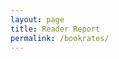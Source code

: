 ```yaml
---
layout: page
title: Reader Report
permalink: /bookrates/
---
```

<meta charset="UTF-8">
<meta name="viewport" content="width=device-width, initial-scale=1.0">
<title>Book Reviews</title>

<style>
  /* Styling for elements */
  .book-card {
    background-color: #a57e5a;
    color: #AFC0D5;
    padding: 20px;
    max-width: 700px;
    margin: 20px auto;
    border-radius: 10px;
    box-shadow: 0 4px 8px rgba(0, 0, 0, 0.2);
    text-align: center;
  }
  .book-title {
    font-size: 24px;
    margin-bottom: 10px;
    color: #E8C5A4;
  }
  .book-author {
    font-size: 18px;
    color: #E8C5A4;
  }
  .book-cover {
    width: 400px;
    height: 600px;
    border-radius: 5px;
    margin: 20px auto;
  }
  .comments-heading {
    color: #fff;
    margin-top: 20px;
  }
  .comment-section {
    background-color: #072536;
    color: white;
    padding: 15px;
    border-radius: 5px;
    text-align: left;
    margin-top: 15px;
  }
  .submit-comment {
    display: block;
    margin-top: 10px;
    background-color: #33ccff;
    border: none;
    color: white;
    padding: 8px 12px;
    border-radius: 5px;
    cursor: pointer;
    text-align: left;
  }
  .comment-box {
    border-bottom: 1px solid #cce7ff;
    padding: 10px;
    margin-top: 10px;
    background-color: #0B3954;
    border-radius: 5px;
  }
  .comment-text {
    color: white;
  }
</style>

<div id="bookContainer">
  <!-- Book content will be dynamically added here -->
</div>

<script type="module">
  import { pythonURI, fetchOptions } from "{{site.baseurl}}/assets/js/api/config.js";
  
  let currentBook = {};

  // Fetch random book from backend (Flask API)
  function fetchRandomBook() {
    fetch(`${pythonURI}/api/random_book`)
      .then(response => response.json())
      .then(data => {
        if (data && data.title) {
          currentBook = data;
          const bookTitle = data.title;
          const bookAuthor = data.author || 'Unknown Author';
          const bookGenre = data.genre || 'Unknown Genre';
          const bookDescription = data.description || 'No description available';
          const coverUrl = data.cover_url || 'default-image.jpg';

          displayBookInfo(data.id, bookTitle, bookAuthor, bookGenre, bookDescription, coverUrl);
          fetchComments(); // Fetch comments from backend
        } else {
          alert('No book data found.');
        }
      })
      .catch(error => {
        console.error('Error fetching book data:', error);
        alert('Failed to fetch book information.');
      });
  }

  // Add a new comment to the backend
  function addComment() {
    const commentInput = document.getElementById('commentInput');
    const commentText = commentInput.value.trim();
    const userIdInput = document.getElementById('userIdInput');
    const userId = userIdInput.value.trim();
    const bookId = document.getElementById('bookIdInput').value.trim();

    if (commentText && userId && bookId) {
      const data = {
        comment_text: commentText,
        user_id: userId,  // Send the user ID along with the comment text
        book_id: bookId   // Send the book ID
      };

      const token = document.cookie.replace(/(?:(?:^|.*;\s*)jwtToken\s*\=\s*([^;]*).*$)|^.*$/, "$1");

      // Construct the API URL dynamically based on currentBook ID
      const apiUrl = `${pythonURI}/api/comments`;

      fetch(apiUrl, {
        method: 'POST',
        headers: {
          'Content-Type': 'application/json',
          'Authorization': `Bearer ${token}`  // Sending the token in headers
        },
        body: JSON.stringify(data)
      })
      .then(response => response.json())
      .then(data => {
        if (data.message === 'Comment added successfully') {
          fetchComments(); // Fetch updated comments
        }
      })
      .catch(error => {
        console.error('Error posting comment:', error);
        alert('Failed to add comment.');
      });
    } else {
      alert('Please enter all fields: book ID, user ID, and comment text.');
    }
  }

  // Display the book information
  function displayBookInfo(bookId, title, author, genre, description, cover_url) {
    document.getElementById('bookContainer').innerHTML = `
      <div class="book-card">
        <h3 class="book-title">Book ID: ${bookId} - ${title}</h3>
        <img src="${cover_url}" alt="Book Cover" class="book-cover" />
        <p class="book-author">by ${author}</p>
        <p class="book-genre">Genre: ${genre}</p>
        <p class="book-description">Description: ${description}</p>
        <h4 class="comments-heading">Comments:</h4>
        <div id="commentSection" class="comment-section">
          <label for="bookIdInput">Book ID:</label>
          <input type="number" id="bookIdInput" value="${bookId}" disabled />

          <label for="userIdInput">User ID:</label>
          <input type="number" id="userIdInput" placeholder="Enter your User ID" />

          <textarea id="commentInput" placeholder="Add a comment..."></textarea>
          <button onclick="addComment()" class="submit-comment">Submit</button>
          <div id="commentsList"></div>
        </div>
      </div>
    `;
  }

  // Fetch comments from the backend
  function fetchComments() {
    fetch(`${pythonURI}/api/comments?book_id=${currentBook.id}`)
      .then(response => response.json())
      .then(data => {
        if (data.comments) {
          displayComments(data.comments);
        } else {
          alert('No comments found for this book.');
        }
      })
      .catch(error => {
        console.error('Error fetching comments:', error);
        alert('Failed to fetch comments.');
      });
  }

  // Display comments fetched from the backend
  function displayComments(comments) {
    const commentsList = document.getElementById('commentsList');
    commentsList.innerHTML = ''; // Clear previous comments
    comments.forEach(comment => {
      const commentDiv = document.createElement('div');
      commentDiv.classList.add('comment-box');
      commentDiv.innerHTML = `
        <div class="comment-text">
          <strong>User ${comment.user_id}</strong><br>${comment.comment_text}
        </div>
      `;
      commentsList.appendChild(commentDiv);
    });
  }

  // Fetch book data when the page loads
  fetchRandomBook();
</script>
